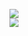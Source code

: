 [![](https://img.shields.io/badge/Made%20With-Github%20Spray-lightgrey.svg?style=for-the-badge&logo=github)](https://github.com/Annihil/github-spray#4202)  
[![](https://i.imgur.com/2DrTn0Z.gif)](https://github.com/Annihil/github-spray)